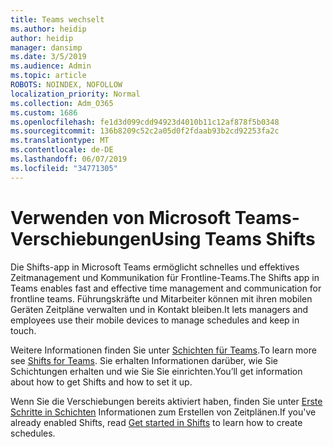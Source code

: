 ```yaml
---
title: Teams wechselt
ms.author: heidip
author: heidip
manager: dansimp
ms.date: 3/5/2019
ms.audience: Admin
ms.topic: article
ROBOTS: NOINDEX, NOFOLLOW
localization_priority: Normal
ms.collection: Adm_O365
ms.custom: 1686
ms.openlocfilehash: fe1d3d099cdd94923d4010b11c12af878f5b0348
ms.sourcegitcommit: 136b8209c52c2a05d0f2fdaab93b2cd92253fa2c
ms.translationtype: MT
ms.contentlocale: de-DE
ms.lasthandoff: 06/07/2019
ms.locfileid: "34771305"
---
```

# <a name="using-teams-shifts"></a><span data-ttu-id="d342c-102">Verwenden von Microsoft Teams-Verschiebungen</span><span class="sxs-lookup"><span data-stu-id="d342c-102">Using Teams Shifts</span></span>

<span data-ttu-id="d342c-103">Die Shifts-app in Microsoft Teams ermöglicht schnelles und effektives Zeitmanagement und Kommunikation für Frontline-Teams.</span><span class="sxs-lookup"><span data-stu-id="d342c-103">The Shifts app in Teams enables fast and effective time management and communication for frontline teams.</span></span> <span data-ttu-id="d342c-104">Führungskräfte und Mitarbeiter können mit ihren mobilen Geräten Zeitpläne verwalten und in Kontakt bleiben.</span><span class="sxs-lookup"><span data-stu-id="d342c-104">It lets managers and employees use their mobile devices to manage schedules and keep in touch.</span></span>

<span data-ttu-id="d342c-105">Weitere Informationen finden Sie unter [Schichten für Teams](https://docs.microsoft.com/microsoftteams/expand-teams-across-your-org/shifts-for-teams-landing-page).</span><span class="sxs-lookup"><span data-stu-id="d342c-105">To learn more see [Shifts for Teams](https://docs.microsoft.com/microsoftteams/expand-teams-across-your-org/shifts-for-teams-landing-page).</span></span> <span data-ttu-id="d342c-106">Sie erhalten Informationen darüber, wie Sie Schichtungen erhalten und wie Sie Sie einrichten.</span><span class="sxs-lookup"><span data-stu-id="d342c-106">You’ll get information about how to get Shifts and how to set it up.</span></span>

<span data-ttu-id="d342c-107">Wenn Sie die Verschiebungen bereits aktiviert haben, finden Sie unter [Erste Schritte in Schichten](https://support.office.com/article/get-started-in-shifts-5f3e30d8-1821-4904-be26-c3cd25a497d6) Informationen zum Erstellen von Zeitplänen.</span><span class="sxs-lookup"><span data-stu-id="d342c-107">If you've already enabled Shifts, read [Get started in Shifts](https://support.office.com/article/get-started-in-shifts-5f3e30d8-1821-4904-be26-c3cd25a497d6) to learn how to create schedules.</span></span>

